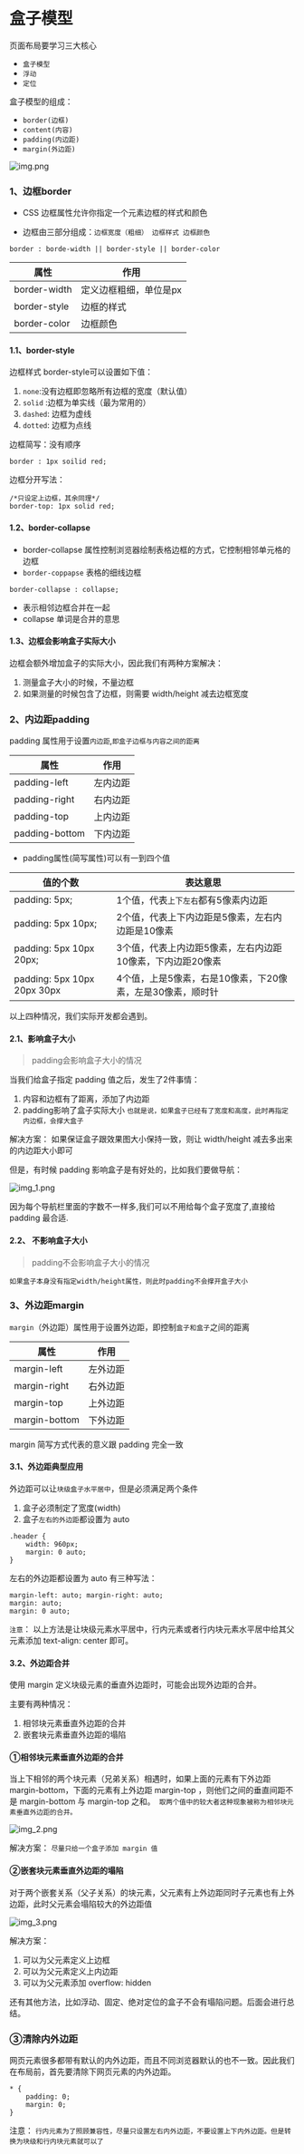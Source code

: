 # 盒子模型

页面布局要学习三大核心

* `盒子模型`
* `浮动`
* `定位`

盒子模型的组成：

* `border(边框)`
* `content(内容)`
* `padding(内边距)`
* `margin(外边距)`

![img.png](images/css-box-01.png)

### 1、边框border

* CSS 边框属性允许你指定一个元素边框的样式和颜色

* 边框由三部分组成：`边框宽度（粗细） 边框样式 边框颜色`

```
border : borde-width || border-style || border-color
```

| 属性 | 作用 |
| --- | --- |
| border-width | 定义边框粗细，单位是px |
| border-style | 边框的样式 |
| border-color | 边框颜色 |

#### 1.1、border-style

边框样式 border-style可以设置如下值：

1. `none`:没有边框即忽略所有边框的宽度（默认值）
2. `solid` :边框为单实线（最为常用的）
3. `dashed`: 边框为虚线
4. `dotted`: 边框为点线

边框简写：没有顺序

```
border : 1px soilid red;
```

边框分开写法：

```
/*只设定上边框，其余同理*/
border-top: 1px solid red;
```

#### 1.2、border-collapse

* border-collapse 属性控制浏览器绘制表格边框的方式，它控制相邻单元格的边框
* `border-coppapse` 表格的细线边框

```
border-collapse : collapse;
```

* 表示相邻边框合并在一起
* collapse 单词是合并的意思

#### 1.3、边框会影响盒子实际大小

边框会额外增加盒子的实际大小，因此我们有两种方案解决：

1. 测量盒子大小的时候，不量边框
2. 如果测量的时候包含了边框，则需要 width/height 减去边框宽度

### 2、内边距padding

padding 属性用于设置`内边距`,`即盒子边框与内容之间的距离`

| 属性 | 作用 |
| --- | --- |
| padding-left | 左内边距 |
| padding-right | 右内边距 |
| padding-top | 上内边距 |
| padding-bottom | 下内边距 |

* padding属性(简写属性)可以有一到四个值

| 值的个数                        | 表达意思 |
|-----------------------------| --- |
| padding: 5px;               | 1个值，代表`上下左右`都有5像素内边距 |
| padding: 5px 10px;          | 2个值，代表上下内边距是5像素，左右内边距是10像素 |
| padding: 5px 10px 20px;     | 3个值，代表上内边距5像素，左右内边距10像素，下内边距20像素 |
| padding: 5px 10px 20px 30px | 4个值，上是5像素，右是10像素，下20像素，左是30像素，顺时针 |

以上四种情况，我们实际开发都会遇到。

#### 2.1、影响盒子大小

> padding会影响盒子大小的情况

当我们给盒子指定 padding 值之后，发生了2件事情：

1. 内容和边框有了距离，添加了内边距
2. padding影响了盒子实际大小
   `也就是说，如果盒子已经有了宽度和高度，此时再指定内边框，会撑大盒子`

解决方案： 如果保证盒子跟效果图大小保持一致，则让 width/height 减去多出来的内边距大小即可

但是，有时候 padding 影响盒子是有好处的，比如我们要做导航：

![img_1.png](images/css-box-02.png)

因为每个导航栏里面的字数不一样多,我们可以不用给每个盒子宽度了,直接给 padding 最合适.

#### 2.2、 不影响盒子大小

> padding不会影响盒子大小的情况

`如果盒子本身没有指定width/height属性，则此时padding不会撑开盒子大小`

### 3、外边距margin

`margin`（外边距）属性用于设置外边距，即控制`盒子和盒子`之间的距离

| 属性 | 作用 |
| --- | --- |
| margin-left | 左外边距 |
| margin-right | 右外边距 |
| margin-top | 上外边距 |
| margin-bottom | 下外边距 |

margin 简写方式代表的意义跟 padding 完全一致

#### 3.1、外边距典型应用

外边距可以让`块级盒子水平居中`，但是必须满足两个条件

1. 盒子必须制定了宽度(width)
2. 盒子`左右的外边距`都设置为 auto

```
.header {
    width: 960px;
    margin: 0 auto;
}
```

左右的外边距都设置为 auto 有三种写法：

```
margin-left: auto; margin-right: auto;
margin: auto;
margin: 0 auto;
```

`注意`： 以上方法是让块级元素水平居中，行内元素或者行内块元素水平居中给其父元素添加 text-align: center 即可。

#### 3.2、外边距合并

使用 margin 定义块级元素的垂直外边距时，可能会出现外边距的合并。

主要有两种情况：

1. 相邻块元素垂直外边距的合并
2. 嵌套块元素垂直外边距的塌陷

#### ①相邻块元素垂直外边距的合并

当上下相邻的两个块元素（兄弟关系）相遇时，如果上面的元素有下外边距 margin-bottom，下面的元素有上外边距 margin-top ，则他们之间的垂直间距不是 margin-bottom 与 margin-top 之和。`
取两个值中的较大者这种现象被称为相邻块元素垂直外边距的合并。`

![img_2.png](images/css-box-03.png)

解决方案： `尽量只给一个盒子添加 margin 值`

#### ②嵌套块元素垂直外边距的塌陷

对于两个嵌套关系（父子关系）的块元素，父元素有上外边距同时子元素也有上外边距，此时父元素会塌陷较大的外边距值

![img_3.png](images/css-box-04.png)

解决方案：

1. 可以为父元素定义上边框
2. 可以为父元素定义上内边距
3. 可以为父元素添加 overflow: hidden

还有其他方法，比如浮动、固定、绝对定位的盒子不会有塌陷问题。后面会进行总结。

### ③清除内外边距

网页元素很多都带有默认的内外边距，而且不同浏览器默认的也不一致。因此我们在布局前，首先要清除下网页元素的内外边距。

```
* {
    padding: 0;
    margin: 0;
}
```

注意： `行内元素为了照顾兼容性，尽量只设置左右内外边距，不要设置上下内外边距。但是转换为块级和行内块元素就可以了`
